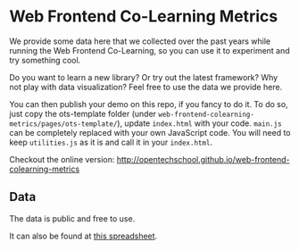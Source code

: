 # Web Frontend Co-Learning Metrics

We provide some data here that we collected over the past years while running the Web Frontend Co-Learning, so you can use it to experiment and try something cool.

Do you want to learn a new library? Or try out the latest framework?
Why not play with data visualization?
Feel free to use the data we provide here.

You can then publish your demo on this repo, if you fancy to do it.
To do so, just copy the ots-template folder (under `web-frontend-colearning-metrics/pages/ots-template/`),
update `index.html` with your code.
`main.js` can be completely replaced with your own JavaScript code.
You will need to keep `utilities.js` as it is and call it in your `index.html`.

Checkout the online version: http://opentechschool.github.io/web-frontend-colearning-metrics


## Data

The data is public and free to use.

It can also be found at [this spreadsheet](https://docs.google.com/spreadsheets/d/1cu5ZoZX9X6a9oZ6aPEP5w_CBuTVJ8sitikwJiEzeQ6U/pubhtml).
